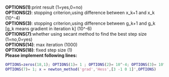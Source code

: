 
**OPTIONS(1)**:print result (1=yes,0=no)  
**OPTIONS(2)**: stopping criterion,using difference between x_k+1 and x_k  (10^-4)  
**OPTIONS(3)**: stopping criterion,using difference between g_k+1 and g_k [g_k means gradient in iteration k] (10^-6)  
**OPTIONS(7)**:whether using secant method to find the best step size (1=no,0=yes)  
**OPTIONS(14)**: max iteration (1000)  
**OPTIONS(18)**: fixed step size (1)  
**Please implement following lines:**
``` Matlab
OPTIONS=zeros(18,1); OPTIONS(1)= 1 ; OPTIONS(2)= 10^-4; OPTIONS(3)= 10^-6; OPTIONS(14)= 1000; OPTIONS(18)= 1; 
OPTIONS(7)= 1; x = newton_method('grad','Hess',[3 -1 0 1]',OPTIONS)
```

